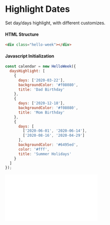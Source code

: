 # Highlight Dates

Set day/days highlight, with different customizes.

#### HTML Structure

```html
<div class="hello-week"></div>
```

#### Javascript Initialization

```js
const calendar = new HelloWeek({
  daysHighlight: [
    {
      days: ['2020-03-22'],
      backgroundColor: '#f08080',
      title: 'Dad Birthday'
    },
    {
      days: ['2020-12-18'],
      backgroundColor: '#f08080',
      title: 'Mom Birthday'
    },
    {
      days: [
        ['2020-06-01', '2020-06-14'],
        ['2020-08-16', '2020-04-29']
      ],
      backgroundColor: '#6495ed',
      color: '#fff',
      title: 'Summer Holidays'
    }
  ]
});
```

<iframe
    src="docs/demos/highlights.html"
    frameborder="no"
    allowfullscreen="allowfullscreen">
</iframe>
